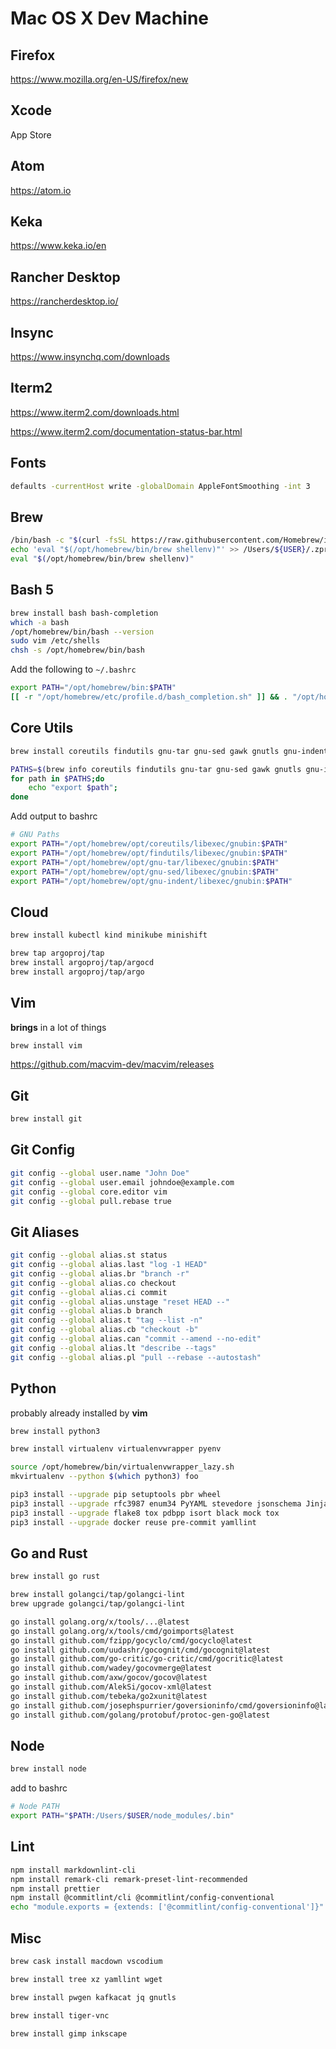# Mac OS X Dev Machine

## Firefox

<https://www.mozilla.org/en-US/firefox/new>

## Xcode

App Store

## Atom

<https://atom.io>

## Keka

<https://www.keka.io/en>

## Rancher Desktop

<https://rancherdesktop.io/>

## Insync

<https://www.insynchq.com/downloads>

## Iterm2

<https://www.iterm2.com/downloads.html>

<https://www.iterm2.com/documentation-status-bar.html>

## Fonts

```bash
defaults -currentHost write -globalDomain AppleFontSmoothing -int 3
```

## Brew

```bash
/bin/bash -c "$(curl -fsSL https://raw.githubusercontent.com/Homebrew/install/master/install.sh)"
echo 'eval "$(/opt/homebrew/bin/brew shellenv)"' >> /Users/${USER}/.zprofile
eval "$(/opt/homebrew/bin/brew shellenv)"
```

## Bash 5

```bash
brew install bash bash-completion
which -a bash
/opt/homebrew/bin/bash --version
sudo vim /etc/shells
chsh -s /opt/homebrew/bin/bash
```

Add the following to `~/.bashrc`

```bash
export PATH="/opt/homebrew/bin:$PATH"
[[ -r "/opt/homebrew/etc/profile.d/bash_completion.sh" ]] && . "/opt/homebrew/etc/profile.d/bash_completion.sh"
```

## Core Utils

```bash
brew install coreutils findutils gnu-tar gnu-sed gawk gnutls gnu-indent gnu-getopt grep gnutls
```

```bash
PATHS=$(brew info coreutils findutils gnu-tar gnu-sed gawk gnutls gnu-indent | grep PATH=)
for path in $PATHS;do
    echo "export $path";
done
```

Add output to bashrc

```bash
# GNU Paths
export PATH="/opt/homebrew/opt/coreutils/libexec/gnubin:$PATH"
export PATH="/opt/homebrew/opt/findutils/libexec/gnubin:$PATH"
export PATH="/opt/homebrew/opt/gnu-tar/libexec/gnubin:$PATH"
export PATH="/opt/homebrew/opt/gnu-sed/libexec/gnubin:$PATH"
export PATH="/opt/homebrew/opt/gnu-indent/libexec/gnubin:$PATH"
```

## Cloud

```bash
brew install kubectl kind minikube minishift
```

```bash
brew tap argoproj/tap
brew install argoproj/tap/argocd
brew install argoproj/tap/argo
```

## Vim

**brings** in a lot of things

```bash
brew install vim
```

<https://github.com/macvim-dev/macvim/releases>

## Git

```bash
brew install git
```

## Git Config

```bash
git config --global user.name "John Doe"
git config --global user.email johndoe@example.com
git config --global core.editor vim
git config --global pull.rebase true
```

## Git Aliases

```bash
git config --global alias.st status
git config --global alias.last "log -1 HEAD"
git config --global alias.br "branch -r"
git config --global alias.co checkout
git config --global alias.ci commit
git config --global alias.unstage "reset HEAD --"
git config --global alias.b branch
git config --global alias.t "tag --list -n"
git config --global alias.cb "checkout -b"
git config --global alias.can "commit --amend --no-edit"
git config --global alias.lt "describe --tags"
git config --global alias.pl "pull --rebase --autostash"
```

## Python

probably already installed by **vim**

```bash
brew install python3
```

```bash
brew install virtualenv virtualenvwrapper pyenv

source /opt/homebrew/bin/virtualenvwrapper_lazy.sh
mkvirtualenv --python $(which python3) foo

pip3 install --upgrade pip setuptools pbr wheel
pip3 install --upgrade rfc3987 enum34 PyYAML stevedore jsonschema Jinja2
pip3 install --upgrade flake8 tox pdbpp isort black mock tox
pip3 install --upgrade docker reuse pre-commit yamllint
```

## Go and Rust

```bash
brew install go rust
```

```bash
brew install golangci/tap/golangci-lint
brew upgrade golangci/tap/golangci-lint

go install golang.org/x/tools/...@latest
go install golang.org/x/tools/cmd/goimports@latest
go install github.com/fzipp/gocyclo/cmd/gocyclo@latest
go install github.com/uudashr/gocognit/cmd/gocognit@latest
go install github.com/go-critic/go-critic/cmd/gocritic@latest
go install github.com/wadey/gocovmerge@latest
go install github.com/axw/gocov/gocov@latest
go install github.com/AlekSi/gocov-xml@latest
go install github.com/tebeka/go2xunit@latest
go install github.com/josephspurrier/goversioninfo/cmd/goversioninfo@latest
go install github.com/golang/protobuf/protoc-gen-go@latest
```

## Node

```bash
brew install node
```

add to bashrc

```bash
# Node PATH
export PATH="$PATH:/Users/$USER/node_modules/.bin"
```

## Lint

```bash
npm install markdownlint-cli
npm install remark-cli remark-preset-lint-recommended
npm install prettier
npm install @commitlint/cli @commitlint/config-conventional
echo "module.exports = {extends: ['@commitlint/config-conventional']}" > ~/commitlint.config.js
```

## Misc

```bash
brew cask install macdown vscodium

brew install tree xz yamllint wget

brew install pwgen kafkacat jq gnutls

brew install tiger-vnc

brew install gimp inkscape

```
